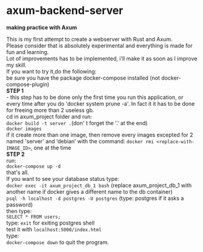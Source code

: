 # axum-backend-server
<b>making practice with Axum</b>

This is my first attempt to create a webserver with Rust and Axum.<br>Please consider that is absolutely experimental and everything is made for fun and learning.<br>Lot of improvements has to be implemented, i'll make it as soon as I improve my skill.<br>If you want to try it,do the following:<br>be sure you have the package docker-compose installed (not docker-compose-plugin)<br><b>STEP 1</b><br>- this step has to be done only the first time you run this application, or every time after you do 'docker system prune -a'. In fact it it has to be done for freeing more than 2 useless gb.<br>cd in axum_project folder and run:<br>  ```docker build -t server .```(don' t forget the '.' at the end)<br>  ```docker images```<br>if it create more than one image, then remove every images excepted for 2 named 'server' and ‘debian’ with the command:  ```docker rmi <replace-with-IMAGE_ID>```, one at the time<br><b>STEP 2</b><br>run:<br> ```docker-compose up -d```<br>that's all.<br>If you want to see your database status type:<br>  ```docker exec -it axum_project_db_1 bash``` (replace axum_project_db_1 with another name if docker gives a different name to the db container)<br> ```psql -h localhost -d postgres -U postgres``` (type: postgres if it asks a password)<br>then type:<br>  ```SELECT * FROM users;```<br>type:  ```exit``` for exiting postgres shell<br>test it with ```localhost:5000/index.html```<br>type:<br> ```docker-compose down``` to quit the program.
